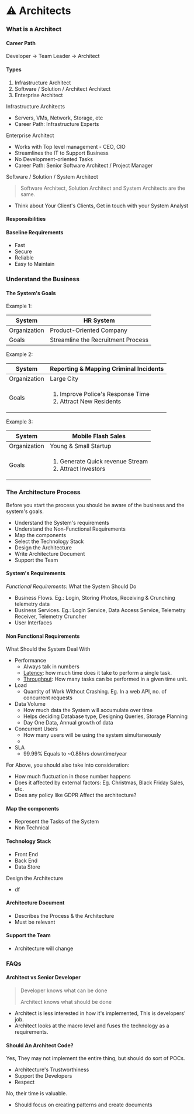 # ⚠ Architects

### What is a  Architect

#### Career Path

Developer -> Team Leader -> Architect

#### Types

1. Infrastructure Architect
2. Software / Solution / Architect Architect
3. Enterprise Architect

Infrastructure Architects

* Servers, VMs, Network, Storage, etc
* Career Path: Infrastructure Experts

Enterprise Architect

* Works with Top level management - CEO, CIO
* Streamlines the IT to Support Business
* No Development-oriented Tasks
* Career Path: Senior Software Architect / Project Manager

Software / Solution / System Architect

> Software Architect, Solution Architect and System Architects are the same.

* Think about Your Client's Clients, Get in touch with your System Analyst

#### Responsibilities&#x20;

####

#### Baseline Requirements&#x20;

* Fast
* Secure
* Reliable
* Easy to Maintain



### Understand the Business

#### The System's Goals



Example 1:

| System       | HR System                          |
| ------------ | ---------------------------------- |
| Organization | Product-Oriented Company           |
| Goals        | Streamline the Recruitment Process |

Example 2:

| System       | Reporting & Mapping Criminal Incidents                                         |
| ------------ | ------------------------------------------------------------------------------ |
| Organization | Large City                                                                     |
| Goals        | <ol><li>Improve Police's Response Time</li><li>Attract New Residents</li></ol> |

Example 3:

| System       | Mobile Flash Sales                                                        |
| ------------ | ------------------------------------------------------------------------- |
| Organization | Young & Small Startup                                                     |
| Goals        | <ol><li>Generate Quick revenue Stream</li><li>Attract Investors</li></ol> |



### The Architecture Process

Before you start the process you should be aware of the business and the system's goals.

* Understand the System's requirements
* Understand the Non-Functional Requirements
* Map the components
* Select the Technology Stack
* Design the Architecture
* Write Architecture Document
* Support the Team

#### System's Requirements

_Functional Requirements:_ What the System Should Do

* Business Flows. Eg.: Login, Storing Photos, Receiving & Crunching telemetry data
* Business Services. Eg.: Login Service, Data Access Service, Telemetry Receiver, Telemetry Cruncher
* User Interfaces

#### Non Functional Requirements

What Should the System Deal With

* Performance
  * Always talk in numbers
  * [Latency](../../software-engineering/concepts/latency-and-throughput.md): how much time does it take to perform a single task.
  * [Throughput](../../software-engineering/concepts/latency-and-throughput.md): How many tasks can be performed in a given time unit.
* Load
  * Quantity of Work Without Crashing. Eg. In a web API, no. of concurrent requests
* Data Volume
  * How much data the System will accumulate over time
  * Helps deciding Database type, Designing Queries, Storage Planning
  * Day One Data, Annual growth of data
* Concurrent Users
  * How many users will be using the system simultaneously
  *
* SLA
  * 99.99% Equals to \~0.88hrs downtime/year

For Above, you should also take into consideration:

* How much fluctuation in those number happens
* Does it affected by external factors: Eg. Christmas, Black Friday Sales, etc.
* Does any policy like GDPR Affect the architecture?





#### Map the components

* Represent the Tasks of the System
* Non Technical

#### Technology Stack

* Front End
* Back End
* Data Store

Design the Architecture

* df

#### Architecture Document

* Describes the Process & the Architecture
* Must be relevant&#x20;

#### Support the Team

* Architecture will change

### FAQs

#### Architect vs Senior Developer

> Developer knows what can be done
>
> Architect knows what should be done

* Architect is less interested in how it's implemented, This is developers' job.
* Architect looks at the macro level and fuses the technology as a requirements.

#### Should An Architect Code?

Yes, They may not implement the entire thing, but should do sort of POCs.

* Architecture's Trustworthiness
* Support the Developers
* Respect

No, their time is valuable.

* Should focus on creating patterns and create documents



####

